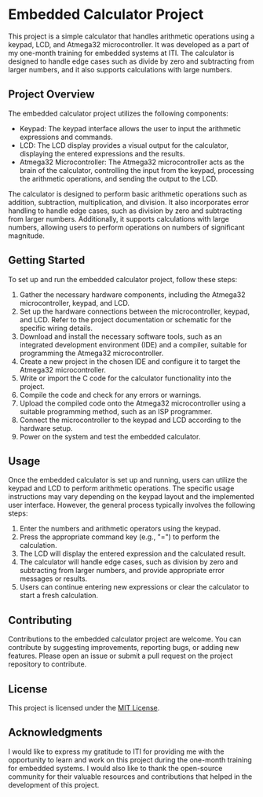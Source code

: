 # Embedded Calculator Project
This project is a simple calculator that handles arithmetic operations using a keypad, LCD, and Atmega32 microcontroller. 
It was developed as a part of my one-month training for embedded systems at ITI. The calculator is designed to handle edge cases such as divide by zero and subtracting from larger numbers, and it also supports calculations with large numbers.
## Project Overview

The embedded calculator project utilizes the following components:

- Keypad: The keypad interface allows the user to input the arithmetic expressions and commands.
- LCD: The LCD display provides a visual output for the calculator, displaying the entered expressions and the results.
- Atmega32 Microcontroller: The Atmega32 microcontroller acts as the brain of the calculator, controlling the input from the keypad, processing the arithmetic operations, and sending the output to the LCD.

The calculator is designed to perform basic arithmetic operations such as addition, subtraction, multiplication, and division. It also incorporates error handling to handle edge cases, such as division by zero and subtracting from larger numbers. Additionally, it supports calculations with large numbers, allowing users to perform operations on numbers of significant magnitude.

## Getting Started

To set up and run the embedded calculator project, follow these steps:

1. Gather the necessary hardware components, including the Atmega32 microcontroller, keypad, and LCD.
2. Set up the hardware connections between the microcontroller, keypad, and LCD. Refer to the project documentation or schematic for the specific wiring details.
3. Download and install the necessary software tools, such as an integrated development environment (IDE) and a compiler, suitable for programming the Atmega32 microcontroller.
4. Create a new project in the chosen IDE and configure it to target the Atmega32 microcontroller.
5. Write or import the C code for the calculator functionality into the project.
6. Compile the code and check for any errors or warnings.
7. Upload the compiled code onto the Atmega32 microcontroller using a suitable programming method, such as an ISP programmer.
8. Connect the microcontroller to the keypad and LCD according to the hardware setup.
9. Power on the system and test the embedded calculator.

## Usage

Once the embedded calculator is set up and running, users can utilize the keypad and LCD to perform arithmetic operations. The specific usage instructions may vary depending on the keypad layout and the implemented user interface. However, the general process typically involves the following steps:

1. Enter the numbers and arithmetic operators using the keypad.
2. Press the appropriate command key (e.g., "=") to perform the calculation.
3. The LCD will display the entered expression and the calculated result.
4. The calculator will handle edge cases, such as division by zero and subtracting from larger numbers, and provide appropriate error messages or results.
5. Users can continue entering new expressions or clear the calculator to start a fresh calculation.

## Contributing

Contributions to the embedded calculator project are welcome. You can contribute by suggesting improvements, reporting bugs, or adding new features. Please open an issue or submit a pull request on the project repository to contribute.

## License

This project is licensed under the [MIT License](LICENSE).

## Acknowledgments

I would like to express my gratitude to ITI for providing me with the opportunity to learn and work on this project during the one-month training for embedded systems. I would also like to thank the open-source community for their valuable resources and contributions that helped in the development of this project.
